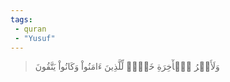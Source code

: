 ```yaml
---
tags: 
 - quran 
 - "Yusuf"
---
```


> وَلَأَجۡرُ ٱلۡأٓخِرَةِ خَيۡرٞ لِّلَّذِينَ ءَامَنُواْ وَكَانُواْ يَتَّقُونَ

